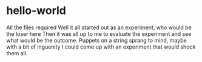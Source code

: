 # hello-world
All the files required 
Well it all started out as an experiment, who would be the loser here
Then it was all up to me to evaluate the experiment and see what would 
be the outcome. Puppets on a string sprang to mind, maybe with a bit of inguenity 
I could come up with an experiment that would shock them all.
